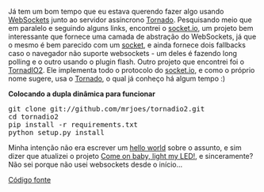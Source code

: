 <p>
Já tem um bom tempo que eu estava querendo fazer algo usando <a href="http://www.websocket.org/">WebSockets</a> junto ao servidor assíncrono <a href="http://www.tornadoweb.org/en/stable/">Tornado</a>. Pesquisando meio que em paralelo e seguindo alguns links, encontrei o <a href="http://socket.io/">socket.io</a>, um projeto bem interessante que fornece uma camada de abstração do WebSockets, já que o mesmo é bem parecido com um <a href="http://en.wikipedia.org/wiki/Network_socket">socket</a>, e ainda fornece dois fallbacks caso o navegador não suporte websockets - um deles é fazendo long polling e o outro usando o plugin flash.
Outro projeto que encontrei foi o <a href="https://github.com/MrJoes/tornadio2">TornadIO2</a>. Ele implementa todo o protocolo do <a href="http://socket.io/">socket.io</a>, e como o próprio nome sugere, usa o  <a href="http://www.tornadoweb.org/en/stable/">Tornado</a>, o qual já conheço há algum tempo :)
</p>
<p>
<strong>Colocando a dupla dinâmica para funcionar</strong>
<pre class="prettyprint">
git clone git://github.com/mrjoes/tornadio2.git
cd tornadio2
pip install -r requirements.txt
python setup.py install
</pre>
</p>
<p>
Minha intenção não era escrever um <a href="https://en.wikipedia.org/wiki/Hello_world_program">hello world</a> sobre o assunto, e sim dizer que atualizei o projeto <a href="http://www.nullonerror.org/entry/0x0004">Come on baby, light my LED!</a>, e sinceramente? Não sei porque não usei websockets desde o início... 
</p>
<p>
<a href="https://github.com/skhaz/come-on-baby-light-my-LED">Código fonte</a>
</p>
